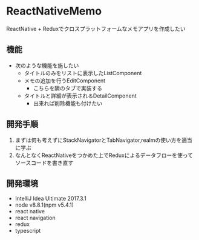 # ReactNativeMemo
ReactNative + Reduxでクロスプラットフォームなメモアプリを作成したい

## 機能
* 次のような機能を施したい
    * タイトルのみをリストに表示したListComponent
    * メモの追加を行うEditComponent
        * こちらを隣のタブで実装する
    * タイトルと詳細が表示されるDetailComponent
        * 出来れば削除機能も付けたい
        
## 開発手順
1. まずは何も考えずにStackNavigatorとTabNavigator,realmの使い方を適当に学ぶ
1. なんとなくReactNativeをつかめた上でReduxによるデータフローを使ってソースコードを書き直す

## 開発環境
* IntelliJ Idea Ultimate 2017.3.1
* node v8.8.1(npm v5.4.1)
* react native
* react navigation
* redux
* typescript

